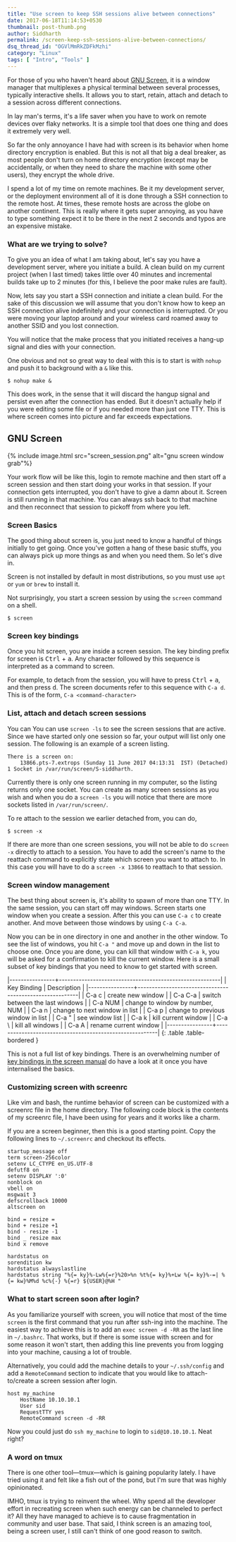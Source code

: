 ```yaml
---
title: "Use screen to keep SSH sessions alive between connections"
date: 2017-06-18T11:14:53+0530
thumbnail: post-thumb.png
author: Siddharth
permalink: /screen-keep-ssh-sessions-alive-between-connections/
dsq_thread_id: "OGVlMmRkZDFkMzhi"
category: "Linux"
tags: [ "Intro", "Tools" ]
---
```


For those of you who haven't heard about [GNU Screen][screen-homepage], it is a window manager that multiplexes a physical terminal between several processes, typically interactive shells. It allows you to start, retain, attach and detach to a session across different connections.

In lay man's terms, it's a life saver when you have to work on remote devices over flaky networks. It is a simple tool that does one thing and does it extremely very well.

So far the only annoyance I have had with screen is its behavior when home directory encryption is enabled. But this is not all that big a deal breaker, as most people don't turn on home directory encryption (except may be accidentally, or when they need to share the machine with some other users), they encrypt the whole drive.

I spend a lot of my time on remote machines. Be it my development server, or the deployment environment all of it is done through a SSH connection to the remote host. At times, these remote hosts are across the globe on another continent. This is really where it gets super annoying, as you have to type something expect it to be there in the next 2 seconds and typos are an expensive mistake.

### What are we trying to solve?

To give you an idea of what I am taking about, let's say you have a development server, where you initiate a build. A clean build on my current project (when I last timed) takes little over 40 minutes and incremental builds take up to 2 minutes (for this, I believe the poor make rules are fault).

Now, lets say you start a SSH connection and initiate a clean build. For the sake of this discussion we will assume that you don't know how to keep an SSH connection alive indefinitely and your connection is interrupted. Or you were moving your laptop around and your wireless card roamed away to another SSID and you lost connection.

You will notice that the make process that you initiated receives a hang-up signal and dies with your connection.

One obvious and not so great way to deal with this is to start is with `nohup` and push it to background with a `&` like this.

```shell
$ nohup make &
```

This does work, in the sense that it will discard the hangup signal and persist even after the connection has ended. But it doesn't actually help if you were editing some file or if you needed more than just one TTY. This is where screen comes into picture and far exceeds expectations.

GNU Screen
----------

{% include image.html src="screen_session.png" alt="gnu screen window grab"%}

Your work flow will be like this, login to remote machine and then start off a screen session and then start doing your works in that session. If your connection gets interrupted, you don't have to give a damn about it. Screen is still running in that machine. You can always ssh back to that machine and then reconnect that session to pickoff from where you left.

### Screen Basics

The good thing about screen is, you just need to know a handful of things initially to get going. Once you've gotten a hang of these basic stuffs, you can always pick up more things as and when you need them. So let's dive in.

Screen is not installed by default in most distributions, so you must use `apt` or `yum` or `brew` to install it.

Not surprisingly, you start a screen session by using the `screen` command on a shell.

```shell
$ screen
```

### Screen key bindings

Once you hit screen, you are inside a screen session. The key binding prefix for screen is <kbd>Ctrl</kbd> + <kbd>a</kbd>. Any character followed by this sequence is interpreted as a command to screen.

For example, to detach from the session, you will have to press <kbd>Ctrl</kbd> + <kbd>a</kbd>, and then press <kbd>d</kbd>. The screen documents refer to this sequence with `C-a d`. This is of the form, `C-a <command-character>`

### List, attach and detach screen sessions

You can You can use `screen -ls` to see the screen sessions that are active. Since we have started only one session so far, your output will list only one session. The following is an example of a screen listing.

```text
There is a screen on:
    13866.pts-7.extrops (Sunday 11 June 2017 04:13:31  IST) (Detached)
1 Socket in /var/run/screen/S-siddharth.
```

Currently there is only one screen running in my computer, so the listing returns only one socket. You can create as many screen sessions as you wish and when you do a `screen -ls` you will notice that there are more sockets listed in `/var/run/screen/`.

To re attach to the session we earlier detached from, you can do,

```shell
$ screen -x
```

If there are more than one screen sessions, you will not be able to do `screen -x` directly to attach to a session. You have to add the screen's name to the reattach command to explicitly state which screen you want to attach to. In this case you will have to do a `screen -x 13866` to reattach to that session.

### Screen window management

The best thing about screen is, it's ability to spawn of more than one TTY. In the same session, you can start off may windows. Screen starts one window when you create a session. After this you can use `C-a c` to create another. And move between those windows by using `C-a C-a`.

Now you can be in one directory in one and another in the other window. To see the list of windows, you hit `C-a "` and move up and down in the list to choose one. Once you are done, you can kill that window with `C-a k`, you will be asked for a confirmation to kill the current window. Here is a small subset of key bindings that you need to know to get started with screen.

|----------------+---------------------------------------------------------|
| Key Binding    | Description                                             |
|----------------+---------------------------------------------------------|
| C-a c          | create new window                                       |
| C-a C-a        | switch between the last windows                         |
| C-a NUM        | change to window by number, NUM                         |
| C-a n          | change to next window in list                           |
| C-a p          | change to previous window in list                       |
| C-a "          | see window list                                         |
| C-a k          | kill current window                                     |
| C-a \          | kill all windows                                        |
| C-a A          | rename current window                                   |
|----------------+---------------------------------------------------------|
{: .table .table-bordered }

This is not a full list of key bindings. There is an overwhelming number of [key bindings in the screen manual][screen-manual] do have a look at it once you have internalised the basics.

### Customizing screen with screenrc

Like vim and bash, the runtime behavior of screen can be customized with a screenrc file in the home directory. The following code block is the contents of my screenrc file, I have been using for years and it works like a charm.

If you are a screen beginner, then this is a good starting point. Copy the following lines to `~/.screenrc` and checkout its effects.

```text
startup_message off
term screen-256color
setenv LC_CTYPE en_US.UTF-8
defutf8 on
setenv DISPLAY ':0'
nonblock on
vbell on
msgwait 3
defscrollback 10000
altscreen on

bind = resize =
bind + resize +1
bind - resize -1
bind _ resize max
bind x remove

hardstatus on
sorendition kw
hardstatus alwayslastline
hardstatus string "%{= ky}%-Lw%{=r}%20>%n %t%{= ky}%+Lw %{= ky}%-=| %{= kw}%M%d %c%{-} %{=r} ${USER}@%H "
```

### What to start screen soon after login?

As you familiarize yourself with screen, you will notice that most of the time `screen` is the first command that you run after ssh-ing into the machine. The easiest way to achieve this is to add an `exec screen -d -RR` as the last line in  `~/.bashrc`.  That works, but if there is some issue with screen and for some reason it won't start, then adding this line prevents you from logging into your machine, causing a lot of trouble.

Alternatively, you could add the machine details to your `~/.ssh/config` and add a `RemoteCommand` section to indicate that you would like to attach-to/create a screen session after login.

```text
host my_machine
	HostName 10.10.10.1
	User sid
	RequestTTY yes
	RemoteCommand screen -d -RR
```

Now you could just do `ssh my_machine` to login to `sid@10.10.10.1`. Neat right?

### A word on tmux

There is one other tool&mdash;tmux&mdash;which is gaining popularity lately. I have tried using it and felt like a fish out of the pond, but I'm sure that was highly opinionated.

IMHO, tmux is trying to reinvent the wheel. Why spend all the developer effort in recreating screen when such energy can be channeled to perfect it? All they have managed to achieve is to cause fragmentation in community and user base. That said, I think screen is an amazing tool, being a screen user, I still can't think of one good reason to switch.

[screen-homepage]: https://www.gnu.org/software/screen/
[screen-manual]: https://www.gnu.org/software/screen/manual/screen.html

